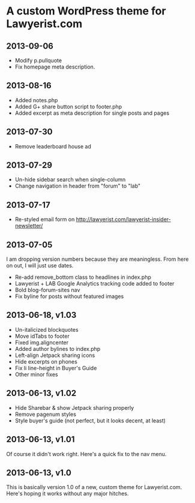 # A custom WordPress theme for Lawyerist.com

2013-09-06
----------

* Modify p.pullquote
* Fix homepage meta description.

2013-08-16
----------

* Added notes.php
* Added G+ share button script to footer.php
* Added excerpt as meta description for single posts and pages

2013-07-30
----------

* Remove leaderboard house ad

2013-07-29
----------

* Un-hide sidebar search when single-column
* Change navigation in header from "forum" to "lab"

2013-07-17
----------

* Re-styled email form on http://lawyerist.com/lawyerist-insider-newsletter/

2013-07-05
----------

I am dropping version numbers because they are meaningless. From here on out, I will just use dates.

* Re-add remove_bottom class to headlines in index.php
* Lawyerist + LAB Google Analytics tracking code added to footer
* Bold blog-forum-sites nav
* Fix byline for posts without featured images

2013-06-18, v1.03
-----------------

* Un-italicized blockquotes
* Move idTabs to footer
* Fixed img.aligncenter
* Added author bylines to index.php
* Left-align Jetpack sharing icons
* Hide excerpts on phones
* Fix li line-height in Buyer's Guide
* Other minor fixes

2013-06-13, v1.02
-----------------

* Hide Sharebar & show Jetpack sharing properly
* Remove pagenum styles
* Style buyer's guide (not perfect, but it looks decent, at least)

2013-06-13, v1.01
-----------------

Of course it didn't work right. Here's a quick fix to the nav menu.

2013-06-13, v1.0
----------------

This is basically version 1.0 of a new, custom theme for Lawyerist.com. Here's hoping it works without any major hitches.
